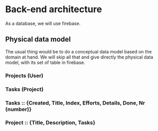 # Back-end architecture
As a database, we will use firebase.

## Physical data model
The usual thing would be to do a conceptual data model based on the domain at hand. We will skip all that and give directly the physical data model, with its set of table in firebase.

### Projects (User)
### Tasks (Project)
### Tasks :: {Created, Title, Index, Efforts, Details, Done, Nr (number)}
### Project :: {Title, Description, Tasks}
